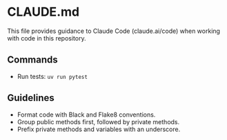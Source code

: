 # CLAUDE.md

This file provides guidance to Claude Code (claude.ai/code) when working with code in this repository.

## Commands

- Run tests: `uv run pytest`

## Guidelines

- Format code with Black and Flake8 conventions.
- Group public methods first, followed by private methods.
- Prefix private methods and variables with an underscore.
